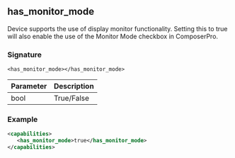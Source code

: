 ## has\_monitor\_mode

Device supports the use of display monitor functionality. Setting this to true will also enable the use of the Monitor Mode checkbox in ComposerPro.


### Signature

`<has_monitor_mode></has_monitor_mode> `


| Parameter | Description |
| --- | --- |
| bool | True/False |


### Example

```xml
<capabilities>
   <has_monitor_mode>true</has_monitor_mode>
</capabilities>
```
